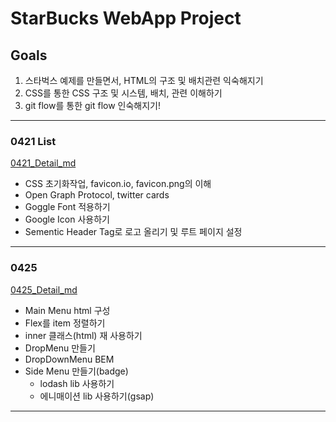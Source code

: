 # StarBucks WebApp Project

## Goals

1. 스타벅스 예제를 만들면서, HTML의 구조 및 배치관련 익숙해지기
1. CSS를 통한 CSS 구조 및 시스템, 배치, 관련 이해하기
1. git flow를 통한 git flow 인숙해지기!

---

### 0421 List

[0421_Detail_md](./Working_list/0421.md)

- CSS 초기화작업, favicon.io, favicon.png의 이해
- Open Graph Protocol, twitter cards
- Goggle Font 적용하기
- Google Icon 사용하기
- Sementic Header Tag로 로고 올리기 및 루트 페이지 설정

---

### 0425

[0425_Detail_md](./Working_list/0425.md)

- Main Menu html 구성
- Flex를 item 정렬하기
- inner 클래스(html) 재 사용하기
- DropMenu 만들기
- DropDownMenu BEM
- Side Menu 만들기(badge)
  - lodash lib 사용하기
  - 에니매이션 lib 사용하기(gsap)

---

